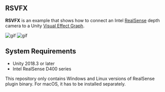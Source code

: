 RSVFX
-----

**RSVFX** is an example that shows how to connect an Intel [RealSense] depth
camera to a Unity [Visual Effect Graph].

![gif](https://i.imgur.com/K0C80Lf.gif)
![gif](https://i.imgur.com/jBxII0t.gif)

[RealSense]: https://realsense.intel.com/
[Visual Effect Graph]: https://unity.com/visual-effect-graph

System Requirements
-------------------

- Unity 2018.3 or later
- Intel RealSense D400 series

This repository only contains Windows and Linux versions of RealSense plugin
binary. For macOS, it has to be installed separately.
